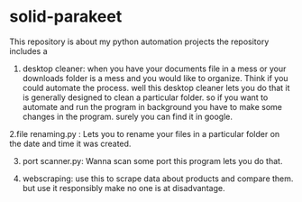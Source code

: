 # solid-parakeet
This repository is about my python automation projects
the repository includes a
1. desktop cleaner:
     when you have your documents file in a mess or your downloads folder is a mess and you would like to organize. Think if you could automate the process. well this desktop cleaner lets you do that it is generally designed to clean a particular folder. so if you want to automate and run the program in background you have to make some changes in the program. surely you can find it in
google.

2.file renaming.py :
  Lets you to rename your files in a particular folder on the date and time it was created.

3. port scanner.py:
  Wanna scan some port this program lets you do that.

4. webscraping:
     use this to scrape data about products and compare them. but use it responsibly make no one is at disadvantage.
